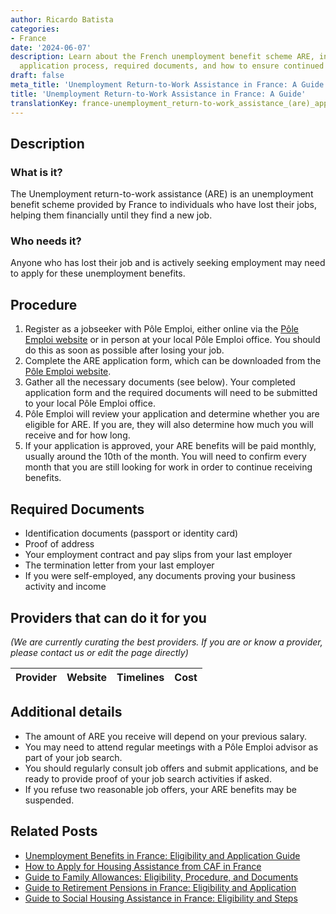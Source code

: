 ```yaml
---
author: Ricardo Batista
categories:
- France
date: '2024-06-07'
description: Learn about the French unemployment benefit scheme ARE, including eligibility,
  application process, required documents, and how to ensure continued benefits.
draft: false
meta_title: 'Unemployment Return-to-Work Assistance in France: A Guide'
title: 'Unemployment Return-to-Work Assistance in France: A Guide'
translationKey: france-unemployment_return-to-work_assistance_(are)_application
---
```


## Description
### What is it?
The Unemployment return-to-work assistance (ARE) is an unemployment benefit scheme provided by France to individuals who have lost their jobs, helping them financially until they find a new job.

### Who needs it?
Anyone who has lost their job and is actively seeking employment may need to apply for these unemployment benefits.

## Procedure

1. Register as a jobseeker with Pôle Emploi, either online via the [Pôle Emploi website](https://www.francetravail.fr/accueil/) or in person at your local Pôle Emploi office. You should do this as soon as possible after losing your job.
2. Complete the ARE application form, which can be downloaded from the [Pôle Emploi website](https://www.francetravail.fr/accueil/).
3. Gather all the necessary documents (see below). Your completed application form and the required documents will need to be submitted to your local Pôle Emploi office.
4. Pôle Emploi will review your application and determine whether you are eligible for ARE. If you are, they will also determine how much you will receive and for how long.
5. If your application is approved, your ARE benefits will be paid monthly, usually around the 10th of the month. You will need to confirm every month that you are still looking for work in order to continue receiving benefits.

## Required Documents

- Identification documents (passport or identity card)
- Proof of address
- Your employment contract and pay slips from your last employer
- The termination letter from your last employer
- If you were self-employed, any documents proving your business activity and income

## Providers that can do it for you

_(We are currently curating the best providers. If you are or know a provider, please contact us or edit the page directly)_

| Provider        |     Website     |     Timelines    |       Cost      |
| :-------------: | :-------------: |  :-------------: | :-------------: |

## Additional details
- The amount of ARE you receive will depend on your previous salary.
- You may need to attend regular meetings with a Pôle Emploi advisor as part of your job search.
- You should regularly consult job offers and submit applications, and be ready to provide proof of your job search activities if asked.
- If you refuse two reasonable job offers, your ARE benefits may be suspended.
## Related Posts

- [Unemployment Benefits in France: Eligibility and Application Guide](https://tramitit.com/guides/france/unemployment_benefit_application/)
- [How to Apply for Housing Assistance from CAF in France](https://tramitit.com/guides/france/housing_assistance_application/)
- [Guide to Family Allowances: Eligibility, Procedure, and Documents](https://tramitit.com/guides/france/family_allowance_application/)
- [Guide to Retirement Pensions in France: Eligibility and Application](https://tramitit.com/guides/france/retirement_pension_application/)
- [Guide to Social Housing Assistance in France: Eligibility and Steps](https://tramitit.com/guides/france/social_housing_assistance_application/)